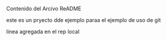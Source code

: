 Contenido del Arcivo ReADME 

este es un pryecto dde ejemplo paraa el ejemplo de uso de git

linea agregada en el rep local